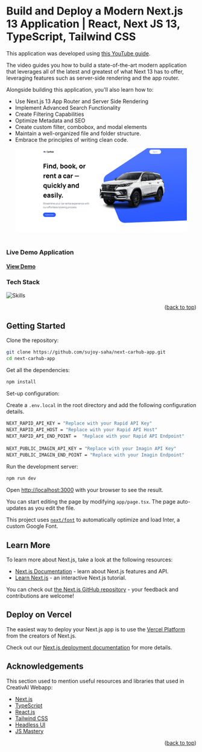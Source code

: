 <a name="readme-top"></a>

# Build and Deploy a Modern Next.js 13 Application | React, Next JS 13, TypeScript, Tailwind CSS

This application was developed using [this YouTube guide](https://www.youtube.com/watch?app=desktop&v=pUNSHPyVryU).

The video guides you how to build a state-of-the-art modern application that leverages all of the latest and greatest of what Next 13 has to offer, leveraging features such as server-side rendering and the app router. 

Alongside building this application, you'll also learn how to:
- Use Next.js 13 App Router and Server Side Rendering
- Implement Advanced Search Functionality
- Create Filtering Capabilities
- Optimize Metadata and SEO
- Create custom filter, combobox, and modal elements
- Maintain a well-organized file and folder structure.
- Embrace the principles of writing clean code.

<div align="center">
  <img src="@readme_assets/readme-car-rental.png" height="auto" width="90%"/>
</div>
<br />

<!-- Live Demo Application -->
### Live Demo Application

<h4>
<a href="https://next-carhub-app.vercel.app/">View Demo</a>
</h4>

<!-- TechStack -->
### Tech Stack

![Skills](https://skillicons.dev/icons?i=nextjs,typescript,react,tailwindcss)

<p align="right">(<a href="#readme-top">back to top</a>)</p>

<!-- Getting Started -->
## Getting Started

Clone the repository:

```bash
git clone https://github.com/sujoy-saha/next-carhub-app.git
cd next-carhub-app
```

Get all the dependencies:

```bash
npm install
```

Set-up configuration:

Create a `.env.local` in the root directory and add the following configuration details.

```bash
NEXT_RAPID_API_KEY = "Replace with your Rapid API Key"
NEXT_RAPID_API_HOST = "Replace with your Rapid API Host"
NEXT_RAPID_API_END_POINT =  "Replace with your Rapid API Endpoint"

NEXT_PUBLIC_IMAGIN_API_KEY = "Replace with your Imagin API Key"
NEXT_PUBLIC_IMAGIN_END_POINT = "Replace with your Imagin Endpoint"
```

Run the development server:

```bash
npm run dev
```

Open [http://localhost:3000](http://localhost:3000) with your browser to see the result.

You can start editing the page by modifying `app/page.tsx`. The page auto-updates as you edit the file.

This project uses [`next/font`](https://nextjs.org/docs/basic-features/font-optimization) to automatically optimize and load Inter, a custom Google Font.

<!-- Learn More -->
## Learn More

To learn more about Next.js, take a look at the following resources:

- [Next.js Documentation](https://nextjs.org/docs) - learn about Next.js features and API.
- [Learn Next.js](https://nextjs.org/learn) - an interactive Next.js tutorial.

You can check out [the Next.js GitHub repository](https://github.com/vercel/next.js/) - your feedback and contributions are welcome!

<!-- Deploye on Verce -->
## Deploy on Vercel

The easiest way to deploy your Next.js app is to use the [Vercel Platform](https://vercel.com/new?utm_medium=default-template&filter=next.js&utm_source=create-next-app&utm_campaign=create-next-app-readme) from the creators of Next.js.

Check out our [Next.js deployment documentation](https://nextjs.org/docs/deployment) for more details.

<!-- Acknowledgments -->
## Acknowledgements

This section used to mention useful resources and libraries that used in CreativAI Webapp:
- [Next.js](https://nextjs.org/)
- [TypeScript](https://www.typescriptlang.org/)
- [React.js](https://reactjs.org/)
- [Tailwind CSS](https://tailwindcss.com/)
- [Headless UI](https://headlessui.com/)
- [JS Mastery](https://www.jsmastery.pro/)

<p align="right">(<a href="#readme-top">back to top</a>)</p>
